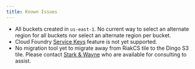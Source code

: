 ```yaml
---
title: Known Issues
---
```


* All buckets created in `us-east-1`. No current way to select an alternate region for all buckets nor select an alternate region per bucket.
* Cloud Foundry [Service Keys](http://docs.cloudfoundry.org/devguide/services/service-keys.html) feature is not yet supported.
* No migration tool yet to migrate away from RiakCS tile to the Dingo S3 tile. Please contact [Stark & Wayne](https://starkandwayne.com) who are available for consulting to assist.
